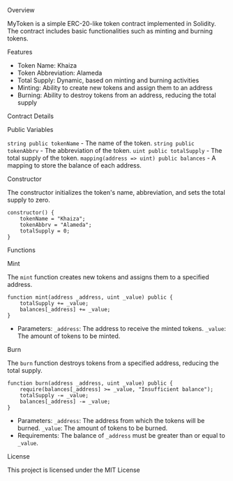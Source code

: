 Overview

MyToken is a simple ERC-20-like token contract implemented in Solidity. The contract includes basic functionalities such as minting and burning tokens.

Features

- Token Name: Khaiza
- Token Abbreviation: Alameda
- Total Supply: Dynamic, based on minting and burning activities
- Minting: Ability to create new tokens and assign them to an address
- Burning: Ability to destroy tokens from an address, reducing the total supply

Contract Details

Public Variables

`string public tokenName` - The name of the token.
`string public tokenAbbrv` - The abbreviation of the token.
`uint public totalSupply` - The total supply of the token.
`mapping(address => uint) public balances` - A mapping to store the balance of each address.

Constructor

The constructor initializes the token's name, abbreviation, and sets the total supply to zero.

```solidity
constructor() {
    tokenName = "Khaiza";
    tokenAbbrv = "Alameda";
    totalSupply = 0;
}
```

Functions

Mint

The `mint` function creates new tokens and assigns them to a specified address.

```solidity
function mint(address _address, uint _value) public {
    totalSupply += _value;
    balances[_address] += _value;
}
```

- Parameters:
  `_address`: The address to receive the minted tokens.
  `_value`: The amount of tokens to be minted.

Burn

The `burn` function destroys tokens from a specified address, reducing the total supply.

```solidity
function burn(address _address, uint _value) public {
    require(balances[_address] >= _value, "Insufficient balance");
    totalSupply -= _value;
    balances[_address] -= _value;
}
```

- Parameters:
  `_address`: The address from which the tokens will be burned.
  `_value`: The amount of tokens to be burned.
- Requirements:
  The balance of `_address` must be greater than or equal to `_value`.

License

This project is licensed under the MIT License 
